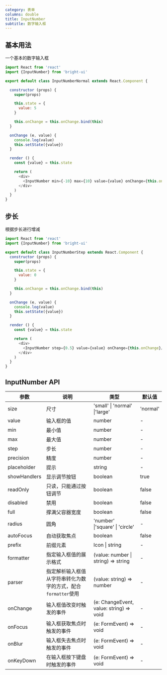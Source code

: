 ```yaml
---
category: 表单
columns: double
title: InputNumber
subtitle: 数字输入框
---
```


## 基本用法

一个基本的数字输入框

```js
import React from 'react'
import {InputNumber} from 'bright-ui'

export default class InputNumberNormal extends React.Component {

  constructor (props) {
    super(props)

    this.state = {
      value: 5
    }

    this.onChange = this.onChange.bind(this)
  }

  onChange (e, value) {
    console.log(value)
    this.setState({value})
  }

  render () {
    const {value} = this.state

    return (
      <div>
        <InputNumber min={-10} max={10} value={value} onChange={this.onChange}/>
      </div>
    )
  }
}
```

## 步长

根据步长进行增减

```js
import React from 'react'
import {InputNumber} from 'bright-ui'

export default class InputNumberStep extends React.Component {
  constructor (props) {
    super(props)

    this.state = {
      value: 0
    }

    this.onChange = this.onChange.bind(this)
  }

  onChange (e, value) {
    console.log(value)
    this.setState({value})
  }

  render () {
    const {value} = this.state

    return (
      <div>
        <InputNumber step={0.5} value={value} onChange={this.onChange}/>
      </div>
    )
  }
}

```

## InputNumber API

| 参数 | 说明 | 类型 | 默认值 |
|---|---|---|---|
| size | 尺寸 | 'small' \| 'normal' \|'large' | 'normal' |
| value | 输入框的值 | number | - |
| min | 最小值 | number | - |
| max | 最大值 | number | - |
| step | 步长 | number | - |
| precision | 精度 | number | - |
| placeholder | 提示 | string | - |
| showHandlers | 显示调节按钮 | boolean | true |
| readOnly | 只读，只能通过按钮调节 | boolean | false |
| disabled | 禁用 | boolean | false |
| full | 撑满父容器宽度 | boolean | false |
| radius | 圆角 | 'number' \|'square' \| 'circle' | - |
| autoFocus | 自动获取焦点 | boolean | false |
| prefix | 前缀元素 | Icon \| string | - |
| formatter | 指定输入框值的展示格式 | (value: number \| string) => string | - |
| parser | 指定解析输入框值从字符串转化为数字的方式，配合`formatter`使用 | (value: string) => number | - |
| onChange | 输入框值改变时触发的事件 | (e: ChangeEvent, value: string) => void | - |
| onFocus | 输入框获取焦点时触发的事件 | (e: FormEvent) => void | - |
| onBlur | 输入框失去焦点时触发的事件 | (e: FormEvent) => void | - |
| onKeyDown | 在输入框按下键盘时触发的事件 | (e: FormEvent) => void | - |
